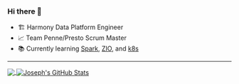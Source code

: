 ### Hi there 👋

- 🏗 Harmony Data Platform Engineer
- 📈 Team Penne/Presto Scrum Master
- 📚 Currently learning [Spark](https://spark.apache.org/), [ZIO](https://zio.dev/), and [k8s](https://kubernetes.io/)

-----------------------------------------------------------------------

<a href="https://github.com/josephbwagner/josephbwagner">
  <img align="center" src="https://github-readme-stats.vercel.app/api/top-langs/?username=josephbwagner&theme=dark" />
</a>

<a href="https://github.com/josephbwagner/josephbwagner">
  <img align="center" src="https://github-readme-stats.vercel.app/api?username=josephbwagner&show_icons=true&line_height=27&count_private=true&theme=dark" alt="Joseph's GitHub Stats" />
</a>

<!--
**josephbwagner/josephbwagner** is a ✨ _special_ ✨ repository because its `README.md` (this file) appears on your GitHub profile.

Here are some ideas to get you started:

- 🔭 I’m currently working on ...
- 🌱 I’m currently learning ...
- 👯 I’m looking to collaborate on ...
- 🤔 I’m looking for help with ...
- 💬 Ask me about ...
- 📫 How to reach me: ...
- 😄 Pronouns: ...
- ⚡ Fun fact: ...
-->
